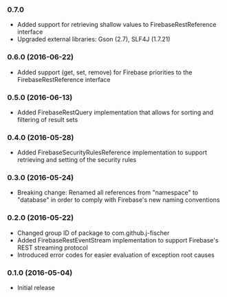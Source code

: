 ### 0.7.0 

* Added support for retrieving shallow values to FirebaseRestReference interface
* Upgraded external libraries: Gson (2.7), SLF4J (1.7.21)

### 0.6.0 (2016-06-22)

* Added support (get, set, remove) for Firebase priorities to the FirebaseRestReference interface

### 0.5.0 (2016-06-13)

* Added FirebaseRestQuery implementation that allows for sorting and filtering of result sets

### 0.4.0 (2016-05-28)

* Added FirebaseSecurityRulesReference implementation to support retrieving and setting of the security rules

### 0.3.0 (2016-05-24)
* Breaking change: Renamed all references from "namespace" to "database" in order to comply with Firebase's new naming conventions 

### 0.2.0 (2016-05-22)
* Changed group ID of package to com.github.j-fischer
* Added FirebaseRestEventStream implementation to support Firebase's REST streaming protocol
* Introduced error codes for easier evaluation of exception root causes

### 0.1.0 (2016-05-04)
* Initial release